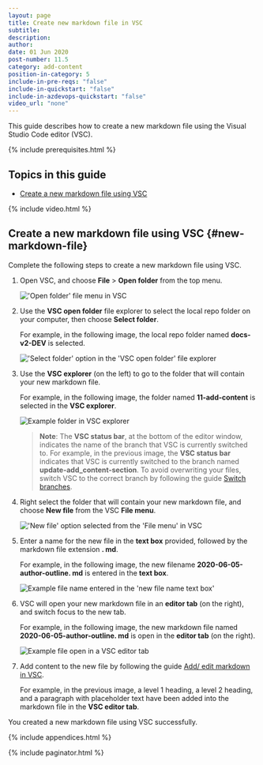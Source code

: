 ```yaml
---
layout: page
title: Create new markdown file in VSC
subtitle:
description:
author:
date: 01 Jun 2020
post-number: 11.5
category: add-content
position-in-category: 5
include-in-pre-reqs: "false"
include-in-quickstart: "false"
include-in-azdevops-quickstart: "false"
video_url: "none"
---
```


This guide describes how to create a new markdown file using the Visual Studio Code editor (VSC).

{% include prerequisites.html %}

## Topics in this guide

- [Create a new markdown file using VSC](#new-markdown-file)

{% include video.html %}

## Create a new markdown file using VSC {#new-markdown-file}

Complete the following steps to create a new markdown file using VSC.

1. Open VSC, and choose **File** > **Open folder** from the top menu.

    !['Open folder' file menu in VSC](../assets/images/11-add-content/new-file/create-new-001.png)

2. Use the **VSC open folder** file explorer to select the local repo folder on your computer, then choose **Select folder**.

    For example, in the following image, the local repo folder named **docs-v2-DEV** is selected.

    !['Select folder' option in the 'VSC open folder' file explorer](../assets/images/11-add-content/new-file/create-new-002.png)

3. Use the **VSC explorer** (on the left) to go to the folder that will contain your new markdown file.

    For example, in the following image, the folder named **11-add-content** is selected in the **VSC explorer**.

    ![Example folder in VSC explorer](../assets/images/11-add-content/new-file/create-new-003.png)

    > **Note**: The **VSC status bar**, at the bottom of the editor window, indicates the name of the branch that VSC is currently switched to. For example, in the previous image, the **VSC status bar** indicates that VSC is currently switched to the branch named **update-add_content-section**. To avoid overwriting your files, switch VSC to the correct branch by following the guide [Switch branches]({{site.baseurl}}/branches/switch-branch.html).
    >

4. Right select the folder that will contain your new markdown file, and choose **New file** from the VSC **File menu**.

    !['New file' option selected from the 'File menu' in VSC](../assets/images/11-add-content/new-file/create-new-004.png)

5. Enter a name for the new file in the **text box** provided, followed by the markdown file extension **\. md**.

    For example, in the following image, the new filename **2020-06-05-author-outline\. md** is entered in the **text box**.

    ![Example file name entered in the 'new file name text box'](../assets/images/11-add-content/new-file/create-new-005.png)

6. VSC will open your new markdown file in an **editor tab** (on the right), and switch focus to the new tab.

    For example, in the following image, the new markdown file named **2020-06-05-author-outline\. md** is open in the **editor tab** (on the right).

    ![Example file open in a VSC editor tab](../assets/images/11-add-content/new-file/create-new-006.png)

7. Add content to the new file by following the guide [Add/ edit markdown in VSC]({{site.baseurl}}/add-content/edit-in-vsc.html).

    For example, in the previous image, a level 1 heading, a level 2 heading, and a paragraph with placeholder text have been added into the markdown file in the **VSC editor tab**.

You created a new markdown file using VSC successfully.

{% include appendices.html %}

{% include paginator.html %}
